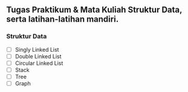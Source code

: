 ## Tugas Praktikum & Mata Kuliah Struktur Data, serta latihan-latihan mandiri.

### Struktur Data

* [ ] Singly Linked List
* [ ] Double Linked List
* [ ] Circular Linked List
* [ ] Stack
* [ ] Tree
* [ ] Graph
